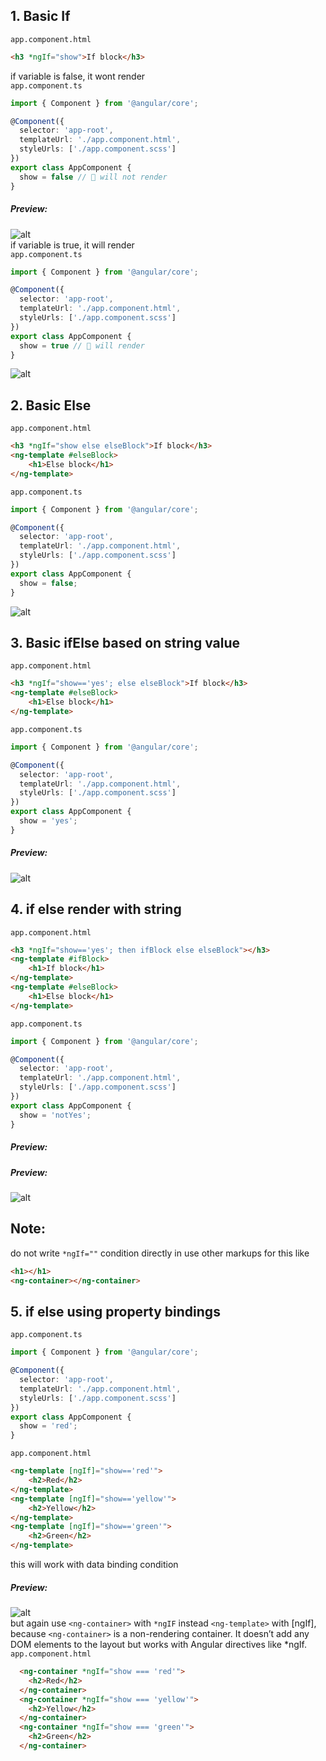## 1. Basic If  
`app.component.html`  
```html
<h3 *ngIf="show">If block</h3>
```    
if variable is false, it wont render  
`app.component.ts`  
```typescript
import { Component } from '@angular/core';

@Component({
  selector: 'app-root',
  templateUrl: './app.component.html',
  styleUrls: ['./app.component.scss']
})
export class AppComponent {
  show = false // 🔄 will not render
} 
```  
##### Preview:  
![alt](../../z_Images/02/01.png)  
if variable is true, it will render  
`app.component.ts`  
```typescript
import { Component } from '@angular/core';

@Component({
  selector: 'app-root',
  templateUrl: './app.component.html',
  styleUrls: ['./app.component.scss']
})
export class AppComponent {
  show = true // 🔄 will render
} 
```  
![alt](../../z_Images/02/02.png)  

## 2. Basic Else  
`app.component.html`  
```html
<h3 *ngIf="show else elseBlock">If block</h3>
<ng-template #elseBlock>
    <h1>Else block</h1>
</ng-template>
```  
`app.component.ts`  
```typescript
import { Component } from '@angular/core';

@Component({
  selector: 'app-root',
  templateUrl: './app.component.html',
  styleUrls: ['./app.component.scss']
})
export class AppComponent {
  show = false;
} 
```  
![alt](../../z_Images/02/03.png)  

## 3. Basic ifElse based on string value  
`app.component.html`  
```html
<h3 *ngIf="show=='yes'; else elseBlock">If block</h3>
<ng-template #elseBlock>
    <h1>Else block</h1>
</ng-template>
```  
`app.component.ts`  
```typescript
import { Component } from '@angular/core';

@Component({
  selector: 'app-root',
  templateUrl: './app.component.html',
  styleUrls: ['./app.component.scss']
})
export class AppComponent {
  show = 'yes';
} 
```  
##### Preview:  
![alt](../../z_Images/02/02.png)  

## 4. if else render with string  
`app.component.html`  
```html
<h3 *ngIf="show=='yes'; then ifBlock else elseBlock"></h3>
<ng-template #ifBlock>
    <h1>If block</h1>
</ng-template>
<ng-template #elseBlock>
    <h1>Else block</h1>
</ng-template>
```  
`app.component.ts`  
```typescript
import { Component } from '@angular/core';

@Component({
  selector: 'app-root',
  templateUrl: './app.component.html',
  styleUrls: ['./app.component.scss']
})
export class AppComponent {
  show = 'notYes';
} 
```  
##### Preview:  
##### Preview:  
![alt](../../z_Images/02/04.png)  

## Note:  
do not write `*ngIf=""` condition directly in <ng-template> use other markups for this like  
```html
<h1></h1>
<ng-container></ng-container>
```  

## 5. if else using property bindings  
`app.component.ts`  
```typescript
import { Component } from '@angular/core';

@Component({
  selector: 'app-root',
  templateUrl: './app.component.html',
  styleUrls: ['./app.component.scss']
})
export class AppComponent {
  show = 'red';
} 
```  
`app.component.html`  
```html
<ng-template [ngIf]="show=='red'">
    <h2>Red</h2>
</ng-template>
<ng-template [ngIf]="show=='yellow'">
    <h2>Yellow</h2>
</ng-template>
<ng-template [ngIf]="show=='green'">
    <h2>Green</h2>
</ng-template>
```  
this will work with data binding condition  
##### Preview:  
![alt](../../z_Images/02/05.png)  
but again use `<ng-container>` with `*ngIF` instead `<ng-template>` with [ngIf], because `<ng-container>` is a non-rendering container. It doesn’t add any DOM elements to the layout but works with Angular directives like *ngIf.  
`app.component.html`  
```html
  <ng-container *ngIf="show === 'red'">
    <h2>Red</h2>
  </ng-container>
  <ng-container *ngIf="show === 'yellow'">
    <h2>Yellow</h2>
  </ng-container>
  <ng-container *ngIf="show === 'green'">
    <h2>Green</h2>
  </ng-container>
```  
